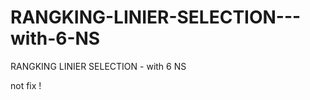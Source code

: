 RANGKING-LINIER-SELECTION---with-6-NS
=====================================

RANGKING LINIER SELECTION - with 6 NS

not fix !
